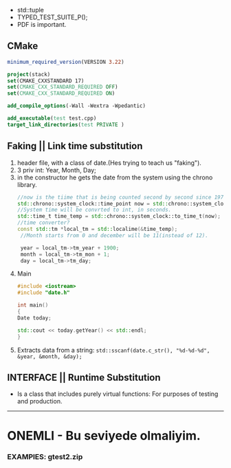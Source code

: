- std::tuple
- TYPED_TEST_SUITE_P();
- PDF is important.

## CMake
```cmake
minimum_required_version(VERSION 3.22)

project(stack)
set(CMAKE_CXXSTANDARD 17)
set(CMAKE_CXX_STANDARD_REQUIRED OFF)
set(CMAKE_CXX_STANDARD_REQUIRED ON)

add_compile_options(-Wall -Wextra -Wpedantic)

add_executable(test test.cpp)
target_link_directories(test PRIVATE )
```

## Faking || Link time substitution
1. header file, with a class of date.(Hes trying to teach us "faking").
2. 3 priv int: Year, Month, Day;
3. in the constructor he gets the date from the system using the chrono library.
   ```cpp
   //now is the tiime that is being counted second by second since 1970,010101...
   std::chrono::system_clock::time_point now = std::chrono::system_clock::now();
   //System time will be convrted to int, in seconds.
   std::time_t time_temp = std::chrono::system_clock::to_time_t(now);
   //time converter?
   const std::tm *local_tm = std::localime(&time_temp);
    //Month starts from 0 and december will be 11(instead of 12).

    year = local_tm->tm_year + 1900;
    month = local_tm->tm_mon + 1;
    day = local_tm->tm_day;

   ```
4. Main
   ```cpp
   #include <iostream>
   #include "date.h"

   int main()
   {
   Date today;

   std::cout << today.getYear() << std::endl;
   }
   ```
5. Extracts data from a string: `std::sscanf(date.c_str(), "%d-%d-%d", &year, &month, &day);`

## INTERFACE || Runtime Substitution
- Is a class that includes purely virtual functions: For purposes of testing and production.

---
# ONEMLI - Bu seviyede olmaliyim.
### EXAMPlES: gtest2.zip
